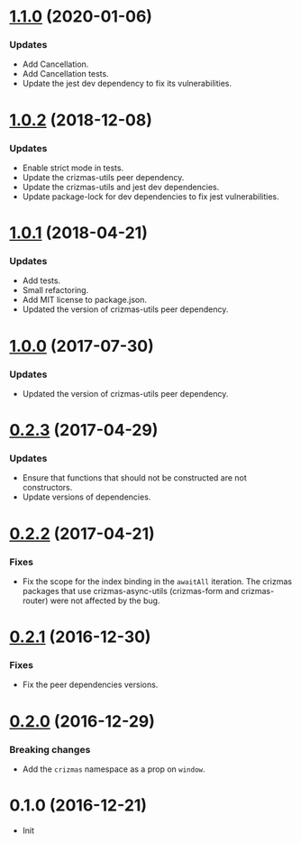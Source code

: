 <a name="1.1.0"></a>
# [1.1.0](https://github.com/raulsebastianmihaila/crizmas-async-utils/compare/v1.0.2...v1.1.0) (2020-01-06)

### Updates
- Add Cancellation.
- Add Cancellation tests.
- Update the jest dev dependency to fix its vulnerabilities.

<a name="1.0.2"></a>
# [1.0.2](https://github.com/raulsebastianmihaila/crizmas-async-utils/compare/v1.0.1...v1.0.2) (2018-12-08)

### Updates
- Enable strict mode in tests.
- Update the crizmas-utils peer dependency.
- Update the crizmas-utils and jest dev dependencies.
- Update package-lock for dev dependencies to fix jest vulnerabilities.

<a name="1.0.1"></a>
# [1.0.1](https://github.com/raulsebastianmihaila/crizmas-async-utils/compare/v1.0.0...v1.0.1) (2018-04-21)

### Updates
- Add tests.
- Small refactoring.
- Add MIT license to package.json.
- Updated the version of crizmas-utils peer dependency.

<a name="1.0.0"></a>
# [1.0.0](https://github.com/raulsebastianmihaila/crizmas-async-utils/compare/v0.2.3...v1.0.0) (2017-07-30)

### Updates
- Updated the version of crizmas-utils peer dependency.

<a name="0.2.3"></a>
# [0.2.3](https://github.com/raulsebastianmihaila/crizmas-async-utils/compare/v0.2.2...v0.2.3) (2017-04-29)

### Updates
- Ensure that functions that should not be constructed are not constructors.
- Update versions of dependencies.

<a name="0.2.2"></a>
# [0.2.2](https://github.com/raulsebastianmihaila/crizmas-async-utils/compare/v0.2.1...v0.2.2) (2017-04-21)

### Fixes
- Fix the scope for the index binding in the `awaitAll` iteration. The crizmas packages that use crizmas-async-utils (crizmas-form and crizmas-router) were not affected by the bug.

<a name="0.2.1"></a>
# [0.2.1](https://github.com/raulsebastianmihaila/crizmas-async-utils/compare/v0.2.0...v0.2.1) (2016-12-30)

### Fixes
- Fix the peer dependencies versions.

<a name="0.2.0"></a>
# [0.2.0](https://github.com/raulsebastianmihaila/crizmas-async-utils/compare/v0.1.0...v0.2.0) (2016-12-29)

### Breaking changes
- Add the `crizmas` namespace as a prop on `window`.

<a name="0.1.0"></a>
# 0.1.0 (2016-12-21)

- Init
